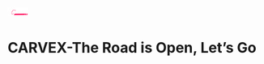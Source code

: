 # <img src="src/assets/carvex-logo/caevex-text-logo-light.png" alt="" width="40px">
# CARVEX-The Road is Open, Let’s Go
